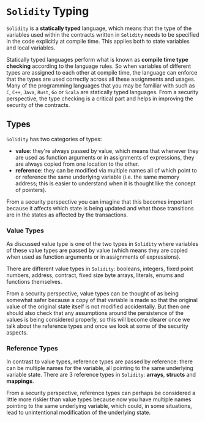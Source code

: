 # `Solidity` Typing

`Solidity` is a **statically typed** language, which means that the type of the variables used within the contracts written in `Solidity` needs to be specified in the code explicitly at compile time. This applies both to state variables and local variables.

Statically typed languages perform what is known as **compile time type checking** according to the language rules. So when variables of different types are assigned to each other at compile time, the language can enforce that the types are used correctly across all these assignments and usages. Many of the programming languages that you may be familiar with such as `C`, `C++`, `Java`, `Rust`, `Go` or `Scala` are statically typed languages. From a security perspective, the type checking is a critical part and helps in improving the security of the contracts.

## Types
`Solidity` has two categories of types:

- **value**: they're always passed by value, which means that whenever they are used as function arguments or in assignments of expressions, they are always copied from one location to the other.
- **reference**: they can be modified via multiple names all of which point to or reference the same underlying variable (i.e. the same memory address; this is easier to understand when it is thought like the concept of pointers).

From a security perspective you can imagine that this becomes important because it affects which state is being updated and what those transitions are in the states as affected by the transactions.

### Value Types

As discussed value type is one of the two types in `Solidity` where variables of these value types are passed by value (which means they are copied when used as function arguments or in assignments of expressions). 

There are different value types in `Solidity`: booleans, integers, fixed point numbers, address, contract, fixed size byte arrays, literals, enums and functions themselves.

From a security perspective, value types can be thought of as being somewhat safer because a copy of that variable is made so that the original value of the original state itself is not modified accidentally. But then one should also check that any assumptions around the persistence of the values is being considered properly, so this will become clearer once we talk about the reference types and once we look at some of the security aspects.

### Reference Types

In contrast to value types, reference types are passed by reference: there can be multiple names for the variable, all pointing to the same underlying variable state. There are 3 reference types in `Solidity`: **arrays**, **structs** and **mappings**.

From a security perspective, reference types can perhaps be considered a little more riskier than value types because now you have multiple names pointing to the same underlying variable, which could, in some situations, lead to unintentional modification of the underlying state.